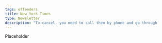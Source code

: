 ```yaml
---
tags: offenders
title: New York Times
type: Newsletter
description: "To cancel, you need to call them by phone and go through a talk with a customer service rep."
---
```


Placeholder